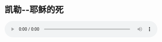 # 凯勒--耶稣的死

<audio style="width: 100%;" preload="false" controls controlslist="nodownload"><source src="//file.simai.life/audio/mp3/old/12202.mp3" type="audio/mpeg">Your browser does not support the audio element.</audio>


